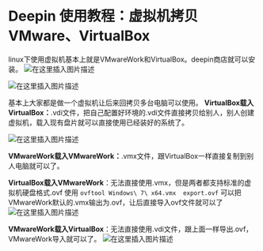 # Deepin 使用教程：虚拟机拷贝  VMware、VirtualBox

linux下使用虚拟机基本上就是VMwareWork和VirtualBox。deepin商店就可以安装。
![在这里插入图片描述](https://img-blog.csdnimg.cn/20200314123556718.png?x-oss-process=image/watermark,type_ZmFuZ3poZW5naGVpdGk,shadow_10,text_aHR0cHM6Ly9ibG9nLmNzZG4ubmV0L2ExNTAwNTc4NDMyMA==,size_16,color_FFFFFF,t_70#pic_center)

![在这里插入图片描述](https://img-blog.csdnimg.cn/20200314124821316.png?x-oss-process=image/watermark,type_ZmFuZ3poZW5naGVpdGk,shadow_10,text_aHR0cHM6Ly9ibG9nLmNzZG4ubmV0L2ExNTAwNTc4NDMyMA==,size_16,color_FFFFFF,t_70)





基本上大家都是做一个虚拟机让后来回拷贝多台电脑可以使用。
**VirtualBox载入VirtualBox：**.vdi文件，把自己配置好环境的.vdi文件直接拷贝给别人，别人创建虚拟机，载入现有盘片就可以直接使用已经装好的系统了。

![在这里插入图片描述](https://img-blog.csdnimg.cn/20200314124012851.png?x-oss-process=image/watermark,type_ZmFuZ3poZW5naGVpdGk,shadow_10,text_aHR0cHM6Ly9ibG9nLmNzZG4ubmV0L2ExNTAwNTc4NDMyMA==,size_16,color_FFFFFF,t_70)


**VMwareWork载入VMwareWork：**.vmx文件，跟VirtualBox一样直接复制到别人电脑就可以了。

**VirtualBox载入VMwareWork**：无法直接使用.vmx，但是两者都支持标准的虚拟机硬盘格式.ovf
使用   `ovftool Windows\ 7\ x64.vmx  export.ovf`   可以把VMwareWork默认的.vmx输出为.ovf，让后直接导入ovf文件就可以了
![在这里插入图片描述](https://img-blog.csdnimg.cn/20200314124552685.png?x-oss-process=image/watermark,type_ZmFuZ3poZW5naGVpdGk,shadow_10,text_aHR0cHM6Ly9ibG9nLmNzZG4ubmV0L2ExNTAwNTc4NDMyMA==,size_16,color_FFFFFF,t_70)

**VMwareWork载入VirtualBox**：无法直接使用.vdi文件，跟上面一样导出.ovf，VMwareWork导入就可以了。
![在这里插入图片描述](https://img-blog.csdnimg.cn/20200314124659942.png?x-oss-process=image/watermark,type_ZmFuZ3poZW5naGVpdGk,shadow_10,text_aHR0cHM6Ly9ibG9nLmNzZG4ubmV0L2ExNTAwNTc4NDMyMA==,size_16,color_FFFFFF,t_70)

&emsp;
&emsp;
&emsp;
&emsp;
&emsp;
&emsp;

